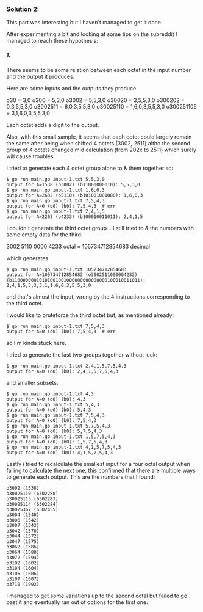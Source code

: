 ### Solution 2:

This part was interesting but I haven't managed to get it done.

After experimenting a bit and looking at some tips on the subreddit I managed to reach these hypothesis:

##### 1. 

There seems to be some relation between each octet in the input number and the output it produces.

Here are some inputs and the outputs they produce

o30 = 3,0
o300 = 5,3,0
o3002 = 5,5,3,0
o30020 = 3,5,5,3,0
o300202 = 0,3,5,5,3,0
o3002511 = 6,0,3,5,5,3,0
o30025110 = 1,6,0,3,5,5,3,0
o300251105 = 3,1,6,0,3,5,5,3,0

Each octet adds a digit to the output.

Also, with this small sample, it seems that each octet could largely remain the same after being when shifted 4 octets (3002, 2511)
altho the second group of 4 octets changed mid calculation (from 202x to 2511) which surely will cause troubles.

I tried to generate each 4 octet group alone to & them together so:

```
$ go run main.go input-1.txt 5,5,3,0
output for A=1538 (o3002) (b11000000010): 5,5,3,0
$ go run main.go input-1.txt 1,6,0,3
output for A=2632 (o5110) (b101001001000): 1,6,0,3
$ go run main.go input-1.txt 7,5,4,3
output for A=0 (o0) (b0): 7,5,4,3  # err
$ go run main.go input-1.txt 2,4,1,5
output for A=2203 (o4233) (b100010011011): 2,4,1,5
```

I couldn't generate the third octet group...
I still tried to & the numbers with some empty data for the third:

3002 5110 0000 4233 octal = 105734712854683 decimal

which generates

```
$ go run main.go input-1.txt 105734712854683
output for A=105734712854683 (o3002511000004233) (b11000000010101001001000000000000000100010011011): 2,4,1,5,3,3,3,1,1,6,0,3,5,5,3,0
```

and that's almost the input, wrong by the 4 instructions corresponding to the third octet.

I would like to bruteforce the third octet but, as mentioned already:

```
$ go run main.go input-1.txt 7,5,4,3
output for A=0 (o0) (b0): 7,5,4,3  # err
```

so I'm kinda stuck here.

I tried to generate the last two groups together without luck:

```
$ go run main.go input-1.txt 2,4,1,5,7,5,4,3
output for A=0 (o0) (b0): 2,4,1,5,7,5,4,3
```

and smaller subsets:

```
$ go run main.go input-1.txt 4,3
output for A=0 (o0) (b0): 4,3
$ go run main.go input-1.txt 5,4,3
output for A=0 (o0) (b0): 5,4,3
$ go run main.go input-1.txt 7,5,4,3
output for A=0 (o0) (b0): 7,5,4,3
$ go run main.go input-1.txt 5,7,5,4,3
output for A=0 (o0) (b0): 5,7,5,4,3
$ go run main.go input-1.txt 1,5,7,5,4,3
output for A=0 (o0) (b0): 1,5,7,5,4,3
$ go run main.go input-1.txt 4,1,5,7,5,4,3
output for A=0 (o0) (b0): 4,1,5,7,5,4,3
```

Lastly i tried to recalculate the smallest input for a four octal output when failing to calculate the next one, this confirmed that there are multiple ways
to generate each output. This are the numbers that I found:

```
o3002 (1538)
o30025110 (6302280)
o30025113 (6302283)
o30025114 (6302284)
o30025367 (6302455)
o3004 (1540)
o3006 (1542)
o3007 (1543)
o3042 (1570)
o3044 (1572)
o3047 (1575)
o3062 (1586)
o3064 (1588)
o3072 (1594)
o3102 (1602)
o3104 (1604)
o3106 (1606)
o3107 (1607)
o3710 (1992)
```

I managed to get some variations up to the second octal but failed to go past it and eventually ran out of options for the first one.

